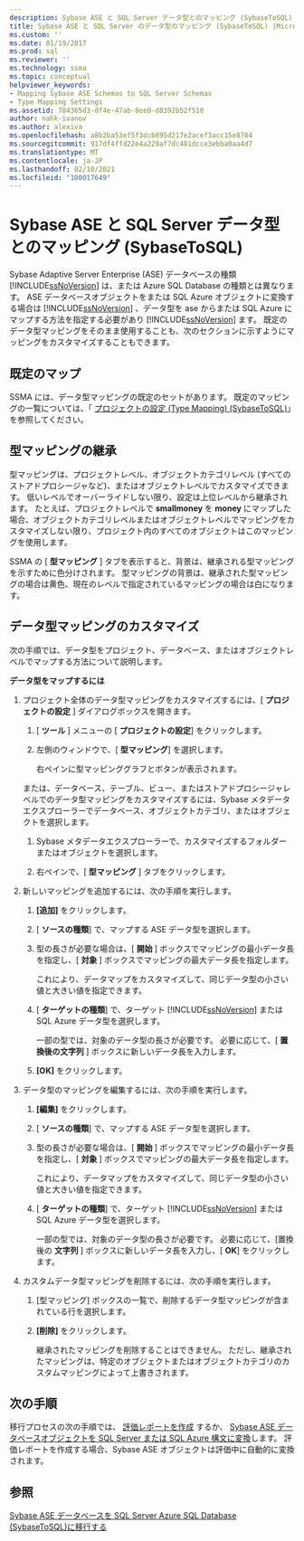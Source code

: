 ```yaml
---
description: Sybase ASE と SQL Server データ型とのマッピング (SybaseToSQL)
title: Sybase ASE と SQL Server のデータ型のマッピング (SybaseToSQL) |Microsoft Docs
ms.custom: ''
ms.date: 01/19/2017
ms.prod: sql
ms.reviewer: ''
ms.technology: ssma
ms.topic: conceptual
helpviewer_keywords:
- Mapping Sybase ASE Schemas to SQL Server Schemas
- Type Mapping Settings
ms.assetid: 784365d3-df4e-47ab-8ee0-d8392b52f510
author: nahk-ivanov
ms.author: alexiva
ms.openlocfilehash: a8b2ba53ef5f3dcb895d217e2acef3acc15e8784
ms.sourcegitcommit: 917df4ffd22e4a229af7dc481dcce3ebba0aa4d7
ms.translationtype: MT
ms.contentlocale: ja-JP
ms.lasthandoff: 02/10/2021
ms.locfileid: "100017649"
---
```

# <a name="mapping-sybase-ase-and-sql-server-data-types-sybasetosql"></a>Sybase ASE と SQL Server データ型とのマッピング (SybaseToSQL)
Sybase Adaptive Server Enterprise (ASE) データベースの種類 [!INCLUDE[ssNoVersion](../../includes/ssnoversion-md.md)] は、または Azure SQL Database の種類とは異なります。 ASE データベースオブジェクトをまたは SQL Azure オブジェクトに変換する場合は [!INCLUDE[ssNoVersion](../../includes/ssnoversion-md.md)] 、データ型を ase からまたは SQL Azure にマップする方法を指定する必要があり [!INCLUDE[ssNoVersion](../../includes/ssnoversion-md.md)] ます。 既定のデータ型マッピングをそのまま使用することも、次のセクションに示すようにマッピングをカスタマイズすることもできます。  
  
## <a name="default-mappings"></a>既定のマップ  
SSMA には、データ型マッピングの既定のセットがあります。 既定のマッピングの一覧については、「 [プロジェクトの設定 &#40;Type Mapping&#41; &#40;SybaseToSQL&#41;](../../ssma/sybase/project-settings-type-mapping-sybasetosql.md)」を参照してください。  
  
## <a name="type-mapping-inheritance"></a>型マッピングの継承  
型マッピングは、プロジェクトレベル、オブジェクトカテゴリレベル (すべてのストアドプロシージャなど)、またはオブジェクトレベルでカスタマイズできます。 低いレベルでオーバーライドしない限り、設定は上位レベルから継承されます。 たとえば、プロジェクトレベルで **smallmoney** を **money** にマップした場合、オブジェクトカテゴリレベルまたはオブジェクトレベルでマッピングをカスタマイズしない限り、プロジェクト内のすべてのオブジェクトはこのマッピングを使用します。  
  
SSMA の [ **型マッピング** ] タブを表示すると、背景は、継承される型マッピングを示すために色分けされます。 型マッピングの背景は、継承された型マッピングの場合は黄色、現在のレベルで指定されているマッピングの場合は白になります。  
  
## <a name="customizing-data-type-mappings"></a>データ型マッピングのカスタマイズ  
次の手順では、データ型をプロジェクト、データベース、またはオブジェクトレベルでマップする方法について説明します。  
  
**データ型をマップするには**  
  
1.  プロジェクト全体のデータ型マッピングをカスタマイズするには、[ **プロジェクトの設定** ] ダイアログボックスを開きます。  
  
    1.  [ **ツール** ] メニューの [ **プロジェクトの設定**] をクリックします。  
  
    2.  左側のウィンドウで、[ **型マッピング**] を選択します。  
  
        右ペインに型マッピンググラフとボタンが表示されます。  
  
    または、データベース、テーブル、ビュー、またはストアドプロシージャレベルでのデータ型マッピングをカスタマイズするには、Sybase メタデータエクスプローラーでデータベース、オブジェクトカテゴリ、またはオブジェクトを選択します。  
  
    1.  Sybase メタデータエクスプローラーで、カスタマイズするフォルダーまたはオブジェクトを選択します。  
  
    2.  右ペインで、[ **型マッピング** ] タブをクリックします。  
  
2.  新しいマッピングを追加するには、次の手順を実行します。  
  
    1.  **[追加]** をクリックします。  
  
    2.  [ **ソースの種類**] で、マップする ASE データ型を選択します。  
  
    3.  型の長さが必要な場合は、[ **開始** ] ボックスでマッピングの最小データ長を指定し、[ **対象** ] ボックスでマッピングの最大データ長を指定します。  
  
        これにより、データマップをカスタマイズして、同じデータ型の小さい値と大きい値を指定できます。  
  
    4.  [ **ターゲットの種類**] で、ターゲット [!INCLUDE[ssNoVersion](../../includes/ssnoversion-md.md)] または SQL Azure データ型を選択します。  
  
        一部の型では、対象のデータ型の長さが必要です。 必要に応じて、[ **置換後の文字列** ] ボックスに新しいデータ長を入力します。  
  
    5.  **[OK]** をクリックします。  
  
3.  データ型のマッピングを編集するには、次の手順を実行します。  
  
    1.  **[編集]** をクリックします。  
  
    2.  [ **ソースの種類**] で、マップする ASE データ型を選択します。  
  
    3.  型の長さが必要な場合は、[ **開始** ] ボックスでマッピングの最小データ長を指定し、[ **対象** ] ボックスでマッピングの最大データ長を指定します。  
  
        これにより、データマップをカスタマイズして、同じデータ型の小さい値と大きい値を指定できます。  
  
    4.  [ **ターゲットの種類**] で、ターゲット [!INCLUDE[ssNoVersion](../../includes/ssnoversion-md.md)] または SQL Azure データ型を選択します。  
  
        一部の型では、対象のデータ型の長さが必要です。 必要に応じて、[置換後の **文字列** ] ボックスに新しいデータ長を入力し、[ **OK**] をクリックします。  
  
4.  カスタムデータ型マッピングを削除するには、次の手順を実行します。  
  
    1.  [型マッピング] ボックスの一覧で、削除するデータ型マッピングが含まれている行を選択します。  
  
    2.  **[削除]** をクリックします。  
  
        継承されたマッピングを削除することはできません。 ただし、継承されたマッピングは、特定のオブジェクトまたはオブジェクトカテゴリのカスタムマッピングによって上書きされます。  
  
## <a name="next-steps"></a>次の手順  
移行プロセスの次の手順では、 [評価レポートを作成](assessing-sybase-ase-database-objects-for-conversion-sybasetosql.md) するか、 [Sybase ASE データベースオブジェクトを SQL Server または SQL Azure 構文に変換](converting-sybase-ase-database-objects-sybasetosql.md)します。 評価レポートを作成する場合、Sybase ASE オブジェクトは評価中に自動的に変換されます。  
  
## <a name="see-also"></a>参照  
[Sybase ASE データベースを SQL Server Azure SQL Database &#40;SybaseToSQL&#41;に移行する ](../../ssma/sybase/migrating-sybase-ase-databases-to-sql-server-azure-sql-db-sybasetosql.md)  
  
